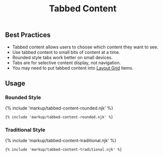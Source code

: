 ﻿---
title: Tabbed Content
summary: Tabs group related content, allowing users to see only what they want to see. 
tags: components
layout: guide
image: /img/illustrations/illus-tabbed-content.svg
imageAlt: 
eleventyNavigation:
  key: Tabbed Content
  parent: Components
  order: 280
  excerpt: Tabs group related content, allowing users to see only what they want to see. 
  img: /img/illustrations/illus-tabbed-content.svg
---
 
## Best Practices
- Tabbed content allows users to choose which content they want to see.
- Use tabbed content to small bits of content at a time.
- Rounded style tabs work better on small devices.
- Tabs are for selective content display, not navigation.
- You may need to put tabbed content into [Layout Grid](/foundation/layout-grid/) items.

## Usage
### Rounded Style

{% include 'markup/tabbed-content-rounded.njk' %}

``` html
{% include 'markup/tabbed-content-rounded.njk' %}
```

### Traditional Style

{% include 'markup/tabbed-content-traditional.njk' %}

``` html
{% include 'markup/tabbed-content-traditional.njk' %}
```
